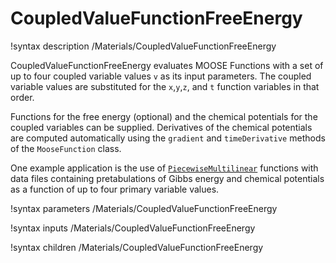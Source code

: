 # CoupledValueFunctionFreeEnergy

!syntax description /Materials/CoupledValueFunctionFreeEnergy

CoupledValueFunctionFreeEnergy evaluates MOOSE Functions with a set of up to
four coupled variable values `v` as its input parameters. The coupled variable
values are substituted for the `x`,`y`,`z`, and `t` function variables in that
order.

Functions for the free energy (optional) and the chemical potentials for the
coupled variables can be supplied. Derivatives of the chemical potentials are
computed automatically using the `gradient` and `timeDerivative` methods of the
`MooseFunction` class.

One example application is the use of
[`PiecewiseMultilinear`](PiecewiseMultilinear.md) functions with data files
containing pretabulations of Gibbs energy and chemical potentials as a function
of up to four primary variable values.

!syntax parameters /Materials/CoupledValueFunctionFreeEnergy

!syntax inputs /Materials/CoupledValueFunctionFreeEnergy

!syntax children /Materials/CoupledValueFunctionFreeEnergy

